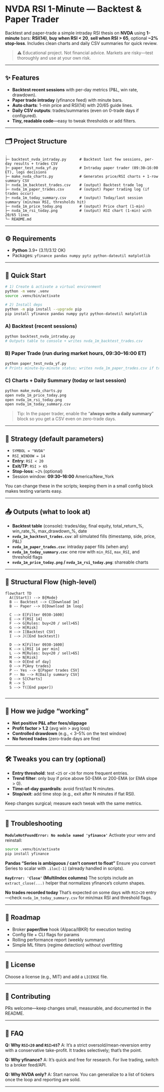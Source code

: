 # NVDA RSI 1-Minute — Backtest & Paper Trader

Backtest and paper-trade a simple intraday RSI thesis on **NVDA** using **1-minute** bars:
**RSI(14)**, **buy when RSI < 20**, **sell when RSI > 65**, optional **~2% stop-loss**.
Includes clean charts and daily CSV summaries for quick review.

> ⚠️ Educational project. Not financial advice. Markets are risky—test thoroughly and use at your own risk.

---

## ✨ Features

* **Backtest recent sessions** with per-day metrics (P&L, win rate, drawdown).
* **Paper trade intraday** (yfinance feed) with minute bars.
* **Auto charts**: 1-min price and RSI(14) with 20/65 guide lines.
* **Daily CSV outputs**: trades/summaries (even on 0-trade days if configured).
* **Tiny, readable code**—easy to tweak thresholds or add filters.

---

## 🗂 Project Structure

```
.
├─ backtest_nvda_intraday.py      # Backtest last few sessions, per-day results + trades CSV
├─ paper_test_nvda_yf.py          # Intraday paper trader (09:30–16:00 ET), logs decisions
├─ make_nvda_charts.py            # Generates price/RSI charts + 1-row summary CSV
├─ nvda_1m_backtest_trades.csv    # (output) Backtest trade log
├─ nvda_1m_paper_trades.csv       # (output) Paper trading log (if trades occur)
├─ nvda_1m_today_summary.csv      # (output) Today/last session summary (min/max RSI, thresholds hit)
├─ nvda_1m_price_today.png        # (output) Price chart (1-min)
├─ nvda_1m_rsi_today.png          # (output) RSI chart (1-min) with 20/65 lines
└─ README.md
```

---

## ⚙️ Requirements

* **Python** 3.9+ (3.11/3.12 OK)
* Packages: `yfinance pandas numpy pytz python-dateutil matplotlib`

---

## 🚀 Quick Start

```bash
# 1) Create & activate a virtual environment
python -m venv .venv
source .venv/bin/activate

# 2) Install deps
python -m pip install --upgrade pip
pip install yfinance pandas numpy pytz python-dateutil matplotlib
```

### A) Backtest (recent sessions)

```bash
python backtest_nvda_intraday.py
# Outputs table to console + writes nvda_1m_backtest_trades.csv
```

### B) Paper Trade (run during market hours, 09:30–16:00 ET)

```bash
python paper_test_nvda_yf.py
# Prints minute-by-minute status; writes nvda_1m_paper_trades.csv if trades occur
```

### C) Charts + Daily Summary (today or last session)

```bash
python make_nvda_charts.py
open nvda_1m_price_today.png
open nvda_1m_rsi_today.png
open nvda_1m_today_summary.csv
```

> Tip: In the paper trader, enable the “**always write a daily summary**” block so you get a CSV even on zero-trade days.

---

## 🧠 Strategy (default parameters)

* `SYMBOL = "NVDA"`
* `RSI_WINDOW = 14`
* **Entry**: `RSI < 20`
* **Exit/TP**: `RSI > 65`
* **Stop-loss**: ~`2%` (optional)
* Session window: **09:30–16:00** America/New_York

You can change these in the scripts; keeping them in a small config block makes testing variants easy.

---

## 📤 Outputs (what to look at)

* **Backtest table** (console): trades/day, final equity, total_return_%, win_rate_%, max_drawdown_%, date
* **`nvda_1m_backtest_trades.csv`**: all simulated fills (timestamp, side, price, P&L)
* **`nvda_1m_paper_trades.csv`**: intraday paper fills (when any)
* **`nvda_1m_today_summary.csv`**: one row with `min_RSI`, `max_RSI`, and threshold flags
* **`nvda_1m_price_today.png` / `nvda_1m_rsi_today.png`**: shareable charts

---

## 🔄 Structural Flow (high-level)

```mermaid
flowchart TD
  A([Start]) --> B{Mode}
  B -- Backtest --> C[Download 1m]
  B -- Paper --> D[Download 1m loop]

  C --> E[Filter 0930-1600]
  E --> F[RSI 14]
  F --> G[Rules: buy<20 / sell>65]
  G --> H[Risk]
  H --> I[Backtest CSV]
  I --> J([End backtest])

  D --> K[Filter 0930-1600]
  K --> L[RSI 14 per min]
  L --> M[Rules: buy<20 / sell>65]
  M --> N[Risk]
  N --> O[End of day]
  O --> P{Any trades}
  P -- Yes --> Q[Paper trades CSV]
  P -- No --> R[Daily summary CSV]
  Q --> S[Charts]
  R --> S
  S --> T([End paper])


```

---

## 🧪 How we judge “working”

* **Net positive P&L after fees/slippage**
* **Profit factor > 1.2** (avg win > avg loss)
* **Controlled drawdown** (e.g., < 3–5% on the test window)
* **No forced trades** (zero-trade days are fine)

---

## 🛠 Tweaks you can try (optional)

* **Entry threshold**: test `<25` or `<30` for more frequent entries.
* **Trend filter**: only buy if price above 50-EMA or 200-EMA (or EMA slope > 0).
* **Time-of-day guardrails**: avoid first/last N minutes.
* **Stop/exit**: add time stop (e.g., exit after N minutes if flat RSI).

Keep changes surgical; measure each tweak with the same metrics.

---

## 🧰 Troubleshooting

**`ModuleNotFoundError: No module named 'yfinance'`**
Activate your venv and reinstall:

```bash
source .venv/bin/activate
pip install yfinance
```

**Pandas “Series is ambiguous / can’t convert to float”**
Ensure you convert Series to scalar with `.iloc[-1]` (already handled in scripts).

**`KeyError: 'Close'` (MultiIndex columns)**
The scripts include an `extract_close(...)` helper that normalizes yfinance’s column shapes.

**No trades recorded today**
That’s expected on some days with `RSI<20` entry—check `nvda_1m_today_summary.csv` for min/max RSI and threshold flags.

---

## 📅 Roadmap

* Broker **paper/live** hook (Alpaca/IBKR) for execution testing
* Config file + CLI flags for params
* Rolling performance report (weekly summary)
* Simple ML filters (regime detection) without overfitting

---

## 📄 License

Choose a license (e.g., MIT) and add a `LICENSE` file.

---

## 🤝 Contributing

PRs welcome—keep changes small, measurable, and documented in the README.

---

## 🙋 FAQ

**Q: Why `RSI<20` and `RSI>65`?**
A: It’s a strict oversold/mean-reversion entry with a conservative take-profit. It trades selectively; that’s the point.

**Q: Why yfinance?**
A: It’s quick and free for research. For live trading, switch to a broker feed/API.

**Q: Why NVDA only?**
A: Start narrow. You can generalize to a list of tickers once the loop and reporting are solid.

---
